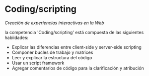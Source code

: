 Coding/scripting
================
_Creación de experiencias interactivas en la Web_

la competencia 'Coding/scripting' está compuesta de las siguientes habiidades:

*    Explicar las diferencias entre client-side y server-side scripting
*    Componer bucles de trabajo y matrices
*    Leer y explicar la estructura del código
*    Usar un script framework
*    Agregar comentarios de código para la clarificación y atribución
